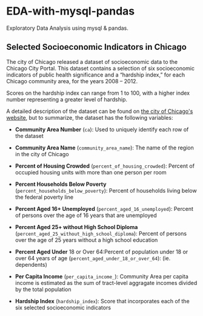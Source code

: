 # EDA-with-mysql-pandas
Exploratory Data Analysis using mysql &amp; pandas.
## Selected Socioeconomic Indicators in Chicago

The city of Chicago released a dataset of socioeconomic data to the Chicago City Portal.
This dataset contains a selection of six socioeconomic indicators of public health significance and a “hardship index,” for each Chicago community area, for the years 2008 – 2012.

Scores on the hardship index can range from 1 to 100, with a higher index number representing a greater level of hardship.

A detailed description of the dataset can be found on [the city of Chicago's website](https://data.cityofchicago.org/Health-Human-Services/Census-Data-Selected-socioeconomic-indicators-in-C/kn9c-c2s2?utm_medium=Exinfluencer&utm_source=Exinfluencer&utm_content=000026UJ&utm_term=10006555&utm_id=NA-SkillsNetwork-Channel-SkillsNetworkCoursesIBMDeveloperSkillsNetworkDB0201ENSkillsNetwork20127838-2021-01-01), but to summarize, the dataset has the following variables:

*   **Community Area Number** (`ca`): Used to uniquely identify each row of the dataset

*   **Community Area Name** (`community_area_name`): The name of the region in the city of Chicago

*   **Percent of Housing Crowded** (`percent_of_housing_crowded`): Percent of occupied housing units with more than one person per room

*   **Percent Households Below Poverty** (`percent_households_below_poverty`): Percent of households living below the federal poverty line

*   **Percent Aged 16+ Unemployed** (`percent_aged_16_unemployed`): Percent of persons over the age of 16 years that are unemployed

*   **Percent Aged 25+ without High School Diploma** (`percent_aged_25_without_high_school_diploma`): Percent of persons over the age of 25 years without a high school education

*   **Percent Aged Under** 18 or Over 64:Percent of population under 18 or over 64 years of age (`percent_aged_under_18_or_over_64`): (ie. dependents)

*   **Per Capita Income** (`per_capita_income_`): Community Area per capita income is estimated as the sum of tract-level aggragate incomes divided by the total population

*   **Hardship Index** (`hardship_index`): Score that incorporates each of the six selected socioeconomic indicators
